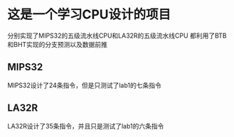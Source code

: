 # 这是一个学习CPU设计的项目

分别实现了MIPS32的五级流水线CPU和LA32R的五级流水线CPU
都利用了BTB和BHT实现的分支预测以及数据前推

## MIPS32
MIPS32设计了24条指令，但是只测试了lab1的七条指令

## LA32R
LA32R设计了35条指令，并且只是测试了lab1的六条指令

